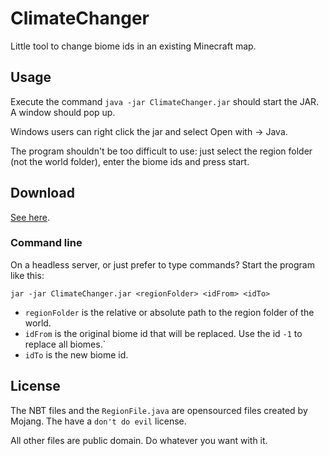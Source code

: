 # ClimateChanger

Little tool to change biome ids in an existing Minecraft map.

## Usage
Execute the command `java -jar ClimateChanger.jar` should start the JAR. A window should pop up.

Windows users can right click the jar and select Open with -> Java.

The program shouldn't be too difficult to use: just select the region folder (not the world folder), enter the biome ids and press start.

## Download
[See here](https://github.com/rutgerkok/ClimateChanger/releases).

### Command line
On a headless server, or just prefer to type commands? Start the program like this:

`jar -jar ClimateChanger.jar <regionFolder> <idFrom> <idTo>`

* `regionFolder` is the relative or absolute path to the region folder of the world.
* `idFrom` is the original biome id that will be replaced. Use the id `-1` to replace all biomes.`
* `idTo` is the new biome id.

## License
The NBT files and the `RegionFile.java` are opensourced files created by Mojang. The have a `don't do evil` license.

All other files are public domain. Do whatever you want with it.
